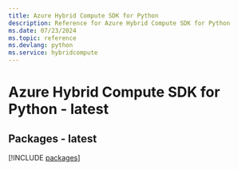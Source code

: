 ```yaml
---
title: Azure Hybrid Compute SDK for Python
description: Reference for Azure Hybrid Compute SDK for Python
ms.date: 07/23/2024
ms.topic: reference
ms.devlang: python
ms.service: hybridcompute
---
```

# Azure Hybrid Compute SDK for Python - latest
## Packages - latest
[!INCLUDE [packages](hybrid-compute-index.md)]